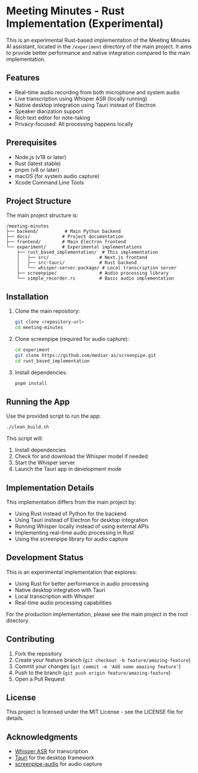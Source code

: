 # Meeting Minutes - Rust Implementation (Experimental)

This is an experimental Rust-based implementation of the Meeting Minutes AI assistant, located in the `/experiment` directory of the main project. It aims to provide better performance and native integration compared to the main implementation.

## Features

- Real-time audio recording from both microphone and system audio
- Live transcription using Whisper ASR (locally running)
- Native desktop integration using Tauri instead of Electron
- Speaker diarization support
- Rich text editor for note-taking
- Privacy-focused: All processing happens locally

## Prerequisites

- Node.js (v18 or later)
- Rust (latest stable)
- pnpm (v8 or later)
- macOS (for system audio capture)
- Xcode Command Line Tools

## Project Structure

The main project structure is:
```
/meeting-minutes
├── backend/          # Main Python backend
├── docs/            # Project documentation
├── frontend/        # Main Electron frontend
└── experiment/      # Experimental implementations
    ├── rust_based_implementation/  # This implementation
    │   ├── src/                   # Next.js frontend
    │   ├── src-tauri/             # Rust backend
    │   └── whisper-server-package/ # Local transcription server
    ├── screenpipe/                # Audio processing library
    └── simple_recorder.rs         # Basic audio implementation
```

## Installation

1. Clone the main repository:
   ```bash
   git clone <repository-url>
   cd meeting-minutes
   ```

2. Clone screenpipe (required for audio capture):
   ```bash
   cd experiment
   git clone https://github.com/mediar-ai/screenpipe.git
   cd rust_based_implementation
   ```

3. Install dependencies:
   ```bash
   pnpm install
   ```

## Running the App

Use the provided script to run the app:
```bash
./clean_build.sh
```

This script will:
1. Install dependencies
2. Check for and download the Whisper model if needed
3. Start the Whisper server
4. Launch the Tauri app in development mode

## Implementation Details

This implementation differs from the main project by:
- Using Rust instead of Python for the backend
- Using Tauri instead of Electron for desktop integration
- Running Whisper locally instead of using external APIs
- Implementing real-time audio processing in Rust
- Using the screenpipe library for audio capture

## Development Status

This is an experimental implementation that explores:
- Using Rust for better performance in audio processing
- Native desktop integration with Tauri
- Local transcription with Whisper
- Real-time audio processing capabilities

For the production implementation, please see the main project in the root directory.

## Contributing

1. Fork the repository
2. Create your feature branch (`git checkout -b feature/amazing-feature`)
3. Commit your changes (`git commit -m 'Add some amazing feature'`)
4. Push to the branch (`git push origin feature/amazing-feature`)
5. Open a Pull Request

## License

This project is licensed under the MIT License - see the LICENSE file for details.

## Acknowledgments

- [Whisper ASR](https://github.com/openai/whisper) for transcription
- [Tauri](https://tauri.app/) for the desktop framework
- [screenpipe-audio](https://github.com/screenpipe/screenpipe-audio) for audio capture
